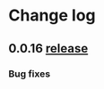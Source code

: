 # Change log

## 0.0.16 [release](https://github.com/LuccaSA/lucca-front/releases/tag/0.0.16)
### Bug fixes
